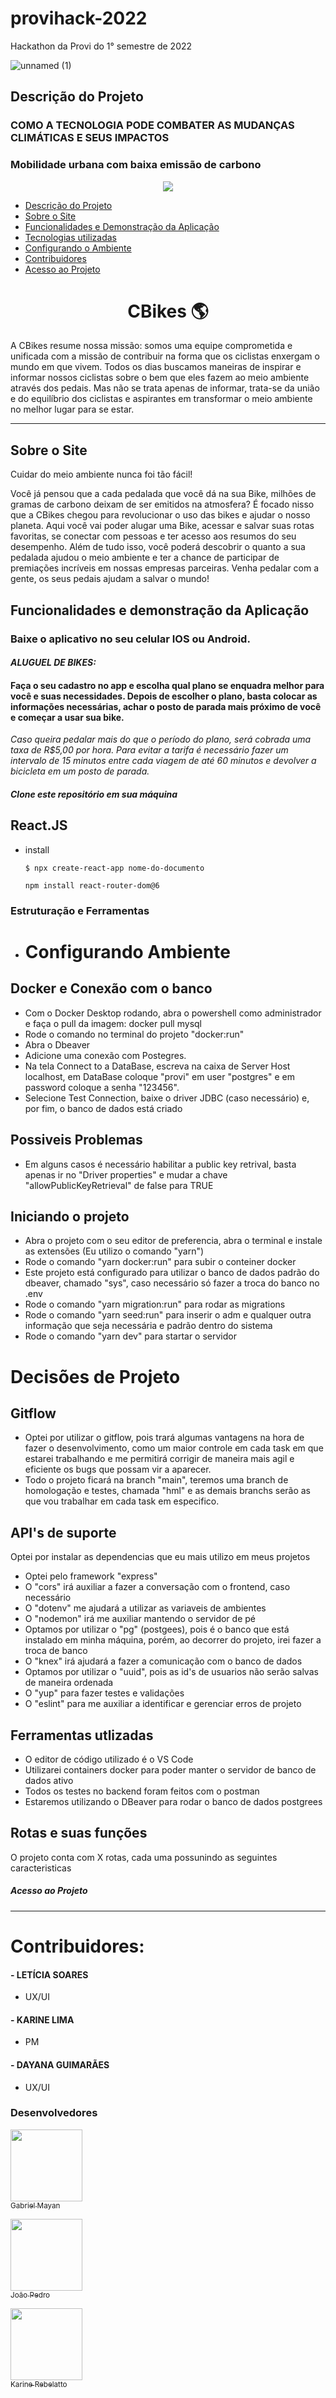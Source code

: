 # provihack-2022

Hackathon da Provi do 1° semestre de 2022

![unnamed (1)](https://user-images.githubusercontent.com/80927197/166059633-974ec4c6-e85c-4bb4-8dbe-1ce2bbc450c0.jpg)

## Descrição do Projeto

### COMO A TECNOLOGIA PODE COMBATER AS MUDANÇAS CLIMÁTICAS E SEUS IMPACTOS

### Mobilidade urbana com baixa emissão de carbono

<p align="center">
<img src="http://img.shields.io/static/v1?label=STATUS&message=EM%20DESENVOLVIMENTO&color=GREEN&style=for-the-badge"/>
</p>

- [Descrição do Projeto](#Descrição-do-Projeto)
- [Sobre o Site](#Sobre-o-site)
- [Funcionalidades e Demonstração da Aplicação](#funcionalidades-e-demonstração-da-aplicação)
- [Tecnologias utilizadas](#Estruturação-e-Ferramentas)
- [Configurando o Ambiente](#Configurando-Ambiente)
- [Contribuidores](#Contribuidores)
- [Acesso ao Projeto](#acesso-ao-projeto)

<h1 align="center"> CBikes 🌎</h1>

A CBikes resume nossa missão: somos uma equipe comprometida e unificada com a missão de contribuir na forma que os ciclistas enxergam o mundo em que vivem. Todos os dias buscamos maneiras de inspirar e informar nossos ciclistas sobre o bem que eles fazem ao meio ambiente através dos pedais. Mas não se trata apenas de informar, trata-se da união e do equilíbrio dos ciclistas e aspirantes em transformar o meio ambiente no melhor lugar para se estar.

---

## Sobre o Site

Cuidar do meio ambiente nunca foi tão fácil!

Você já pensou que a cada pedalada que você dá na sua Bike, milhões de gramas de carbono deixam de ser emitidos na atmosfera?
É focado nisso que a CBikes chegou para revolucionar o uso das bikes e ajudar o nosso planeta.
Aqui você vai poder alugar uma Bike, acessar e salvar suas rotas favoritas, se conectar com pessoas e ter acesso aos resumos do seu desempenho. Além de tudo isso, você poderá descobrir o quanto a sua pedalada ajudou o meio ambiente e ter a chance de participar de premiações incríveis em nossas empresas parceiras.
Venha pedalar com a gente, os seus pedais ajudam a salvar o mundo!

## Funcionalidades e demonstração da Aplicação

### Baixe o aplicativo no seu celular IOS ou Android.

#### _ALUGUEL DE BIKES:_

#### Faça o seu cadastro no app e escolha qual plano se enquadra melhor para você e suas necessidades. Depois de escolher o plano, basta colocar as informações necessárias, achar o posto de parada mais próximo de você e começar a usar sua bike.

_Caso queira pedalar mais do que o período do plano, será cobrada uma taxa de R$5,00 por hora. Para evitar a tarifa é necessário fazer um intervalo de 15 minutos entre cada viagem de até 60 minutos e devolver a bicicleta em um posto de parada._

 ##### Clone este repositório em sua máquina
  
## React.JS

- install

  ```$ npx create-react-app nome-do-documento ```
  
  ```npm install react-router-dom@6 ```
  
  
 


### Estruturação e Ferramentas


- # Configurando Ambiente


## Docker e Conexão com o banco

- Com o Docker Desktop rodando, abra o powershell como administrador e faça o pull da imagem: docker pull mysql
- Rode o comando no terminal do projeto "docker:run"
- Abra o Dbeaver
- Adicione uma conexão com Postegres.
- Na tela Connect to a DataBase, escreva na caixa de Server Host localhost, em DataBase coloque "provi" em user "postgres" e em password coloque a senha "123456".
- Selecione Test Connection, baixe o driver JDBC (caso necessário) e, por fim, o banco de dados está criado

## Possiveis Problemas

- Em alguns casos é necessário habilitar a public key retrival, basta apenas ir no "Driver properties" e mudar a chave "allowPublicKeyRetrieval" de false para TRUE

## Iniciando o projeto

- Abra o projeto com o seu editor de preferencia, abra o terminal e instale as extensões (Eu utilizo o comando "yarn")
- Rode o comando "yarn docker:run" para subir o conteiner docker
- Este projeto está configurado para utilizar o banco de dados padrão do dbeaver, chamado "sys", caso necessário só fazer a troca do banco no .env
- Rode o comando "yarn migration:run" para rodar as migrations
- Rode o comando "yarn seed:run" para inserir o adm e qualquer outra informação que seja necessária e padrão dentro do sistema
- Rode o comando "yarn dev" para startar o servidor

# Decisões de Projeto

## Gitflow

- Optei por utilizar o gitflow, pois trará algumas vantagens na hora de fazer o desenvolvimento, como um maior controle em cada task em que estarei trabalhando e me permitirá corrigir de maneira mais agil e eficiente os bugs que possam vir a aparecer.
- Todo o projeto ficará na branch "main", teremos uma branch de homologação e testes, chamada "hml" e as demais branchs serão as que vou trabalhar em cada task em especifico.

## API's de suporte

Optei por instalar as dependencias que eu mais utilizo em meus projetos

- Optei pelo framework "express"
- O "cors" irá auxiliar a fazer a conversação com o frontend, caso necessário
- O "dotenv" me ajudará a utilizar as variaveis de ambientes
- O "nodemon" irá me auxiliar mantendo o servidor de pé
- Optamos por utilizar o "pg" (postgees), pois é o banco que está instalado em minha máquina, porém, ao decorrer do projeto, irei fazer a troca de banco
- O "knex" irá ajudará a fazer a comunicação com o banco de dados
- Optamos por utilizar o "uuid", pois as id's de usuarios não serão salvas de maneira ordenada
- O "yup" para fazer testes e validações
- O "eslint" para me auxiliar a identificar e gerenciar erros de projeto

## Ferramentas utlizadas

- O editor de código utilizado é o VS Code
- Utilizarei containers docker para poder manter o servidor de banco de dados ativo
- Todos os testes no backend foram feitos com o postman
- Estaremos utilizando o DBeaver para rodar o banco de dados postgrees

## Rotas e suas funções

O projeto conta com X rotas, cada uma possunindo as seguintes caracteristicas

##### Acesso ao Projeto

---

# Contribuidores:

#### - LETÍCIA SOARES

- UX/UI

#### - KARINE LIMA

- PM

#### - DAYANA GUIMARÃES

- UX/UI

### Desenvolvedores
[<img src="https://avatars.githubusercontent.com/u/80355504?v=4" width=115><br><sub>Gabriel Mayan</sub>](https://github.com/Gabriel-Mayan)

[<img src="https://avatars.githubusercontent.com/u/46169735?v=4" width=115><br><sub>João Pedro</sub>](https://github.com/JoaoOliveira0117)

[<img src="https://avatars.githubusercontent.com/u/80927197?v=4" width=115><br><sub>Karine Rebelatto</sub>](https://github.com/karebelatto)
